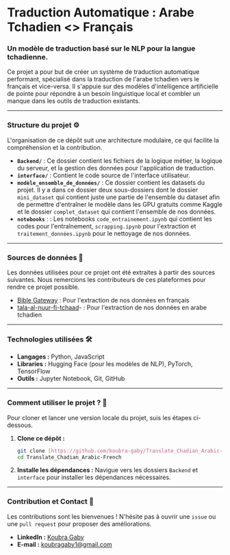 # Traduction Automatique : Arabe Tchadien <> Français

### Un modèle de traduction basé sur le NLP pour la langue tchadienne.

Ce projet a pour but de créer un système de traduction automatique performant, spécialisé dans la traduction de l'arabe tchadien vers le français et vice-versa. Il s'appuie sur des modèles d'intelligence artificielle de pointe pour répondre à un besoin linguistique local et combler un manque dans les outils de traduction existants.

---

### Structure du projet ⚙️

L'organisation de ce dépôt suit une architecture modulaire, ce qui facilite la compréhension et la contribution.

* **`Backend/`** : Ce dossier contient les fichiers de la logique métier, la logique du serveur, et la gestion des données pour l'application de traduction.
* **`interface/`** : Contient le code source de l'interface utilisateur.
* **`modèle_ensemble_de_données/`** : Ce dossier contient les datasets du projet. Il y a dans ce dossier deux sous-dossiers dont le dossier `mini_dataset` qui contient juste une partie de l'ensemble du dataset afin de permettre d'entraîner le modèle dans les GPU gratuits comme Kaggle et le dossier `complet_dataset` qui contient l'ensemble de nos données.
* **`notebooks`** : : Les notebooks `code_entrainement.ipynb` qui contient les codes pour l'entraînement, `scrapping.ipynb` pour l'extraction et `traitement_données.ipynb` pour le nettoyage de nos données.

---

### Sources de données 💾
Les données utilisées pour ce projet ont été extraites à partir des sources suivantes. Nous remercions les contributeurs de ces plateformes pour rendre ce projet possible.

* [Bible Gateway](https://www.biblegateway.com/) : Pour l'extraction de nos données en français
* [tala-al-nuur-fi-tchaad](https://www.tala-al-nuur-fi-tchaad.com/fr)- : Pour l'extraction de nos données en arabe tchadien

---

### Technologies utilisées 🛠️

* **Langages :** Python, JavaScript
* **Libraries :** Hugging Face (pour les modèles de NLP), PyTorch, TensorFlow
* **Outils :** Jupyter Notebook, Git, GitHub

---

### Comment utiliser le projet ? 🚀

Pour cloner et lancer une version locale du projet, suis les étapes ci-dessous.

1.  **Clone ce dépôt :**
    ```bash
    git clone [https://github.com/koubra-gaby/Translate_Chadian_Arabic-French.git](https://github.com/koubra-gaby/Translate_Chadian_Arabic-French.git)
    cd Translate_Chadian_Arabic-French
    ```
2.  **Installe les dépendances :**
    Navigue vers les dossiers `Backend` et `interface` pour installer les dépendances nécessaires.

---

### Contribution et Contact 💬

Les contributions sont les bienvenues ! N'hésite pas à ouvrir une `issue` ou une `pull request` pour proposer des améliorations.

* **LinkedIn :** [Koubra Gaby](https://www.linkedin.com/in/koubra-gaby-309a50250?lipi=urn%3Ali%3Apage%3Ad_flagship3_profile_view_base_contact_details%3BEnIDMuXQT%2B6S7wHraGiLNg%3D%3D)
* **E-mail :** koubragaby1@gmail.com

